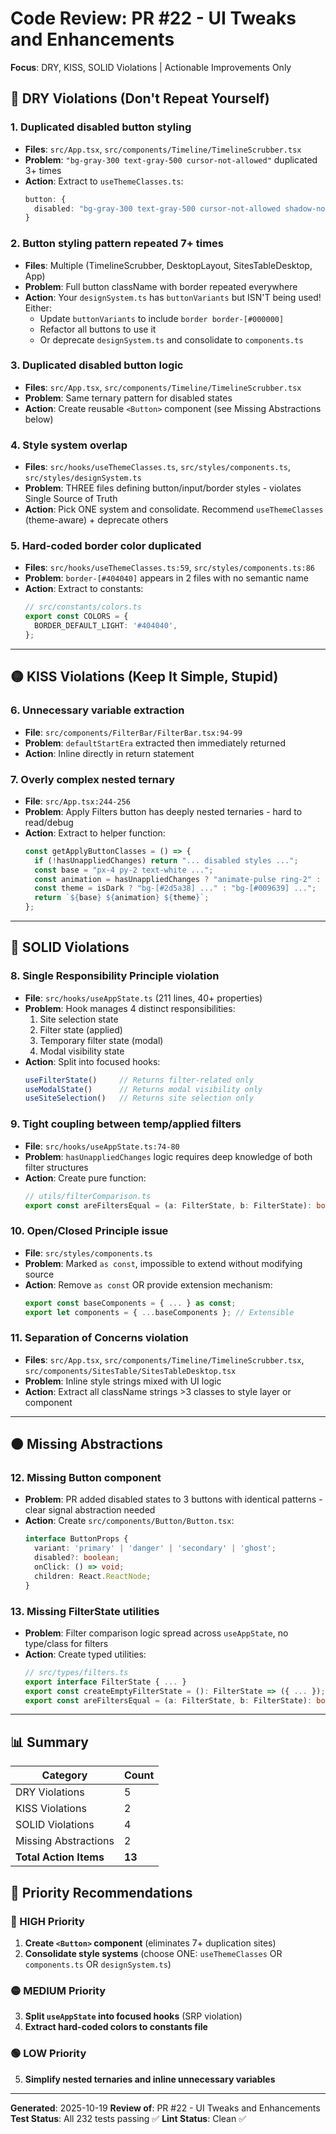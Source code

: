 # Code Review: PR #22 - UI Tweaks and Enhancements
**Focus**: DRY, KISS, SOLID Violations | Actionable Improvements Only

## 🔴 DRY Violations (Don't Repeat Yourself)

### 1. Duplicated disabled button styling
- **Files**: `src/App.tsx`, `src/components/Timeline/TimelineScrubber.tsx`
- **Problem**: `"bg-gray-300 text-gray-500 cursor-not-allowed"` duplicated 3+ times
- **Action**: Extract to `useThemeClasses.ts`:
  ```typescript
  button: {
    disabled: "bg-gray-300 text-gray-500 cursor-not-allowed shadow-none"
  }
  ```

### 2. Button styling pattern repeated 7+ times
- **Files**: Multiple (TimelineScrubber, DesktopLayout, SitesTableDesktop, App)
- **Problem**: Full button className with border repeated everywhere
- **Action**: Your `designSystem.ts` has `buttonVariants` but ISN'T being used! Either:
  - Update `buttonVariants` to include `border border-[#000000]`
  - Refactor all buttons to use it
  - Or deprecate `designSystem.ts` and consolidate to `components.ts`

### 3. Duplicated disabled button logic
- **Files**: `src/App.tsx`, `src/components/Timeline/TimelineScrubber.tsx`
- **Problem**: Same ternary pattern for disabled states
- **Action**: Create reusable `<Button>` component (see Missing Abstractions below)

### 4. Style system overlap
- **Files**: `src/hooks/useThemeClasses.ts`, `src/styles/components.ts`, `src/styles/designSystem.ts`
- **Problem**: THREE files defining button/input/border styles - violates Single Source of Truth
- **Action**: Pick ONE system and consolidate. Recommend `useThemeClasses` (theme-aware) + deprecate others

### 5. Hard-coded border color duplicated
- **Files**: `src/hooks/useThemeClasses.ts:59`, `src/styles/components.ts:86`
- **Problem**: `border-[#404040]` appears in 2 files with no semantic name
- **Action**: Extract to constants:
  ```typescript
  // src/constants/colors.ts
  export const COLORS = {
    BORDER_DEFAULT_LIGHT: '#404040',
  };
  ```

---

## 🟡 KISS Violations (Keep It Simple, Stupid)

### 6. Unnecessary variable extraction
- **File**: `src/components/FilterBar/FilterBar.tsx:94-99`
- **Problem**: `defaultStartEra` extracted then immediately returned
- **Action**: Inline directly in return statement

### 7. Overly complex nested ternary
- **File**: `src/App.tsx:244-256`
- **Problem**: Apply Filters button has deeply nested ternaries - hard to read/debug
- **Action**: Extract to helper function:
  ```typescript
  const getApplyButtonClasses = () => {
    if (!hasUnappliedChanges) return "... disabled styles ...";
    const base = "px-4 py-2 text-white ...";
    const animation = hasUnappliedChanges ? "animate-pulse ring-2" : "";
    const theme = isDark ? "bg-[#2d5a38] ..." : "bg-[#009639] ...";
    return `${base} ${animation} ${theme}`;
  };
  ```

---

## 🔵 SOLID Violations

### 8. Single Responsibility Principle violation
- **File**: `src/hooks/useAppState.ts` (211 lines, 40+ properties)
- **Problem**: Hook manages 4 distinct responsibilities:
  1. Site selection state
  2. Filter state (applied)
  3. Temporary filter state (modal)
  4. Modal visibility state
- **Action**: Split into focused hooks:
  ```typescript
  useFilterState()     // Returns filter-related only
  useModalState()      // Returns modal visibility only
  useSiteSelection()   // Returns site selection only
  ```

### 9. Tight coupling between temp/applied filters
- **File**: `src/hooks/useAppState.ts:74-80`
- **Problem**: `hasUnappliedChanges` logic requires deep knowledge of both filter structures
- **Action**: Create pure function:
  ```typescript
  // utils/filterComparison.ts
  export const areFiltersEqual = (a: FilterState, b: FilterState): boolean => { ... }
  ```

### 10. Open/Closed Principle issue
- **File**: `src/styles/components.ts`
- **Problem**: Marked `as const`, impossible to extend without modifying source
- **Action**: Remove `as const` OR provide extension mechanism:
  ```typescript
  export const baseComponents = { ... } as const;
  export let components = { ...baseComponents }; // Extensible
  ```

### 11. Separation of Concerns violation
- **Files**: `src/App.tsx`, `src/components/Timeline/TimelineScrubber.tsx`, `src/components/SitesTable/SitesTableDesktop.tsx`
- **Problem**: Inline style strings mixed with UI logic
- **Action**: Extract all className strings >3 classes to style layer or component

---

## 🟠 Missing Abstractions

### 12. Missing Button component
- **Problem**: PR added disabled states to 3 buttons with identical patterns - clear signal abstraction needed
- **Action**: Create `src/components/Button/Button.tsx`:
  ```typescript
  interface ButtonProps {
    variant: 'primary' | 'danger' | 'secondary' | 'ghost';
    disabled?: boolean;
    onClick: () => void;
    children: React.ReactNode;
  }
  ```

### 13. Missing FilterState utilities
- **Problem**: Filter comparison logic spread across `useAppState`, no type/class for filters
- **Action**: Create typed utilities:
  ```typescript
  // src/types/filters.ts
  export interface FilterState { ... }
  export const createEmptyFilterState = (): FilterState => ({ ... });
  export const areFiltersEqual = (a: FilterState, b: FilterState): boolean => { ... };
  ```

---

## 📊 Summary

| Category | Count |
|----------|-------|
| DRY Violations | 5 |
| KISS Violations | 2 |
| SOLID Violations | 4 |
| Missing Abstractions | 2 |
| **Total Action Items** | **13** |

## 🎯 Priority Recommendations

### 🔴 HIGH Priority
1. **Create `<Button>` component** (eliminates 7+ duplication sites)
2. **Consolidate style systems** (choose ONE: `useThemeClasses` OR `components.ts` OR `designSystem.ts`)

### 🟡 MEDIUM Priority
3. **Split `useAppState` into focused hooks** (SRP violation)
4. **Extract hard-coded colors to constants file**

### 🟢 LOW Priority
5. **Simplify nested ternaries and inline unnecessary variables**

---

**Generated**: 2025-10-19
**Review of**: PR #22 - UI Tweaks and Enhancements
**Test Status**: All 232 tests passing ✅
**Lint Status**: Clean ✅
